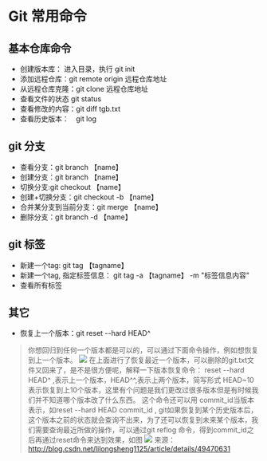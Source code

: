 # Git 常用命令

## 基本仓库命令
- 创建版本库： 进入目录，执行 git init
- 添加远程仓库：git remote origin 远程仓库地址
- 从远程仓库克隆：git clone 远程仓库地址
- 查看文件的状态 git status
- 查看修改的内容：git diff tgb.txt
- 查看历史版本：　git log

## git 分支

- 查看分支：git branch 【name】
- 创建分支：git branch  【name】
- 切换分支:git checkout 【name】
- 创建+切换分支：git checkout -b 【name】
- 合并某分支到当前分支：git merge 【name】
- 删除分支：git branch -d 【name】

## git 标签

-  新建一个tag: git tag 【tagname】
-  新建一个tag, 指定标签信息： git tag -a 【tagname】 -m "标签信息内容"
-  查看所有标签


## 其它
- 恢复上一个版本：git reset --hard HEAD^
> 你想回归到任何一个版本都是可以的，可以通过下面命令操作，例如想恢复到上一个版本。
![](index_files/a00c9935-742a-478d-9b1e-52f43a2ae227.png)
      在上面进行了恢复最近一个版本，可以删除的git.txt文件又回来了，是不是很方便呢，解释一下版本恢复命令： reset --hard HEAD^ ,表示上一个版本，HEAD^^,表示上两个版本，简写形式 HEAD~10表示恢复到上10个版本，这里有个问题是我们更改过很多版本但是有时候我们并不知道哪个版本改了什么东西。
      这个命令还可以用 commit_id当版本表示，如reset --hard HEAD commit_id ,
      git如果恢复到某个历史版本后，这个版本之前的状态就会查询不出来，为了还可以恢复到未来某个版本，我们需要查询最近所做的操作，可以通过git reflog 命令，得到commit_id之后再通过reset命令来达到效果，如图
![](index_files/bf2db87f-95eb-4028-8d92-c363046f12b2.png)
> 来源： http://blog.csdn.net/lilongsheng1125/article/details/49470631
